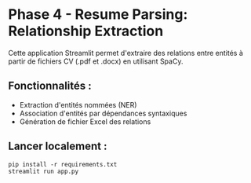 # Phase 4 - Resume Parsing: Relationship Extraction

Cette application Streamlit permet d'extraire des relations entre entités à partir de fichiers CV (.pdf et .docx) en utilisant SpaCy.

## Fonctionnalités :
- Extraction d'entités nommées (NER)
- Association d'entités par dépendances syntaxiques
- Génération de fichier Excel des relations

## Lancer localement :
```
pip install -r requirements.txt
streamlit run app.py
```